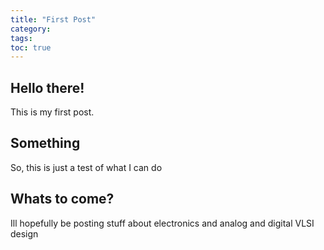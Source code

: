```yaml
---
title: "First Post"
category:
tags:
toc: true
---
```


## Hello there!

This is my first post. 

## Something

So, this is just a test of what I can do

## Whats to come?

Ill hopefully be posting stuff about electronics and analog and digital VLSI design
